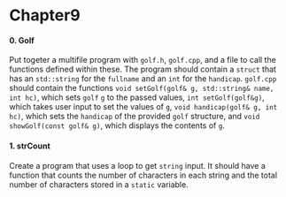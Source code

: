 # Chapter9
#### 0. Golf
Put togeter a multifile program with `golf.h`, `golf.cpp`, and a file to call the functions defined within these. The program should contain a `struct` that has an `std::string` for the `fullname` and an `int` for the `handicap`. `golf.cpp` should contain the functions `void setGolf(golf& g, std::string& name, int hc)`, which sets `golf` `g` to the passed values, `int setGolf(golf&g)`, which takes user input to set the values of `g`, `void handicap(golf& g, int hc)`, which sets the `handicap` of the provided `golf` structure, and `void showGolf(const golf& g)`, which displays the contents of `g`.
#### 1. strCount
Create a program that uses a loop to get `string` input. It should have a function that counts the number of characters in each string and the total number of characters stored in a `static` variable.
